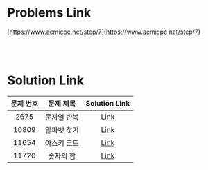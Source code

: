 # Problems Link

[https://www.acmicpc.net/step/7](https://www.acmicpc.net/step/7)

<br><br>

# Solution Link

| 문제 번호 |  문제 제목  |             Solution Link              |
| :-------: | :---------: | :------------------------------------: |
|   2675    | 문자열 반복 | [Link](../Solutions/2675_문자열_반복)  |
|   10809   | 알파벳 찾기 | [Link](../Solutions/10809_알파벳_찾기) |
|   11654   | 아스키 코드 | [Link](../Solutions/11654_아스키_코드) |
|   11720   |  숫자의 합  |  [Link](../Solutions/11720_숫자의_합)  |

